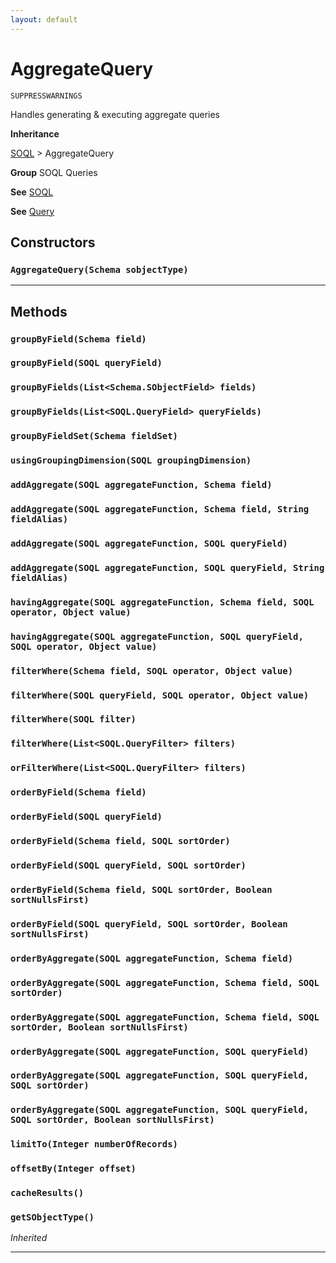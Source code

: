 ```yaml
---
layout: default
---
```


# AggregateQuery

`SUPPRESSWARNINGS`

Handles generating & executing aggregate queries

**Inheritance**

[SOQL](./SOQL.md)
&gt;
AggregateQuery

**Group** SOQL Queries

**See** [SOQL](./SOQL.md)

**See** [Query](./Query.md)

## Constructors

### `AggregateQuery(Schema sobjectType)`

---

## Methods

### `groupByField(Schema field)`

### `groupByField(SOQL queryField)`

### `groupByFields(List<Schema.SObjectField> fields)`

### `groupByFields(List<SOQL.QueryField> queryFields)`

### `groupByFieldSet(Schema fieldSet)`

### `usingGroupingDimension(SOQL groupingDimension)`

### `addAggregate(SOQL aggregateFunction, Schema field)`

### `addAggregate(SOQL aggregateFunction, Schema field, String fieldAlias)`

### `addAggregate(SOQL aggregateFunction, SOQL queryField)`

### `addAggregate(SOQL aggregateFunction, SOQL queryField, String fieldAlias)`

### `havingAggregate(SOQL aggregateFunction, Schema field, SOQL operator, Object value)`

### `havingAggregate(SOQL aggregateFunction, SOQL queryField, SOQL operator, Object value)`

### `filterWhere(Schema field, SOQL operator, Object value)`

### `filterWhere(SOQL queryField, SOQL operator, Object value)`

### `filterWhere(SOQL filter)`

### `filterWhere(List<SOQL.QueryFilter> filters)`

### `orFilterWhere(List<SOQL.QueryFilter> filters)`

### `orderByField(Schema field)`

### `orderByField(SOQL queryField)`

### `orderByField(Schema field, SOQL sortOrder)`

### `orderByField(SOQL queryField, SOQL sortOrder)`

### `orderByField(Schema field, SOQL sortOrder, Boolean sortNullsFirst)`

### `orderByField(SOQL queryField, SOQL sortOrder, Boolean sortNullsFirst)`

### `orderByAggregate(SOQL aggregateFunction, Schema field)`

### `orderByAggregate(SOQL aggregateFunction, Schema field, SOQL sortOrder)`

### `orderByAggregate(SOQL aggregateFunction, Schema field, SOQL sortOrder, Boolean sortNullsFirst)`

### `orderByAggregate(SOQL aggregateFunction, SOQL queryField)`

### `orderByAggregate(SOQL aggregateFunction, SOQL queryField, SOQL sortOrder)`

### `orderByAggregate(SOQL aggregateFunction, SOQL queryField, SOQL sortOrder, Boolean sortNullsFirst)`

### `limitTo(Integer numberOfRecords)`

### `offsetBy(Integer offset)`

### `cacheResults()`

### `getSObjectType()`

_Inherited_

---
